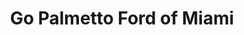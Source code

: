 ---
title: "Go Palmetto Ford of Miami"
url: /miami-springs/go-palmetto-ford-of-miami/
shop: Autohaus
---